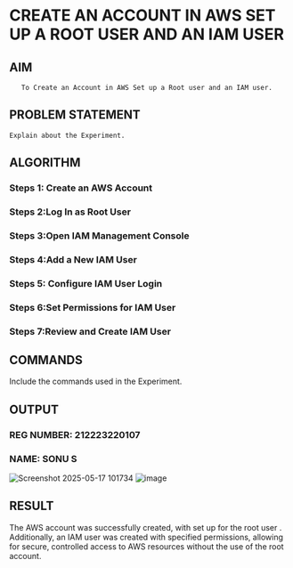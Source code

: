  # CREATE AN  ACCOUNT IN AWS SET UP A ROOT USER AND AN IAM USER 
  ## AIM
       To Create an Account in AWS Set up a Root user and an IAM user.
## PROBLEM STATEMENT
    Explain about the Experiment.

## ALGORITHM

### Steps 1: Create an AWS Account
### Steps 2:Log In as Root User
### Steps 3:Open IAM Management Console
### Steps 4:Add a New IAM User
### Steps 5: Configure IAM User Login
### Steps 6:Set Permissions for IAM User
### Steps 7:Review and Create IAM User

## COMMANDS
Include the commands used in the Experiment.

## OUTPUT
### REG NUMBER: 212223220107
### NAME: SONU S
 
![Screenshot 2025-05-17 101734](https://github.com/user-attachments/assets/6e73422d-fbb3-4282-97f5-dc7706726b1d)
![image](https://github.com/user-attachments/assets/8153e766-c31b-438e-ab32-049527fceb6d)

## RESULT
The AWS account was successfully created, with set up for the root user . Additionally, an IAM user was created with specified permissions, allowing for secure, controlled access to AWS resources without the use of the root account. 

  


